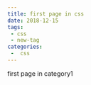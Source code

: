 ```yaml
---
title: first page in css
date: 2018-12-15
tags:
 - css
 - new-tag
categories:
 -  css
---
```


first page in category1
